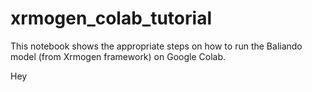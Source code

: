 # xrmogen_colab_tutorial
This notebook shows the appropriate steps on how to run the Baliando model (from Xrmogen framework) on Google Colab.


Hey
